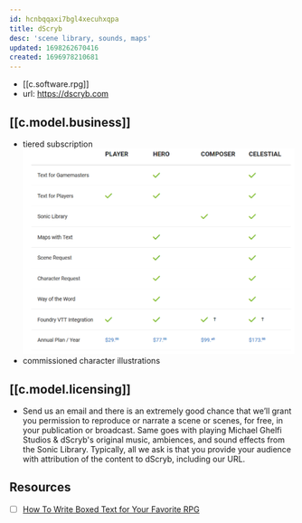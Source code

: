 ```yaml
---
id: hcnbqqaxi7bgl4xecuhxqpa
title: dScryb
desc: 'scene library, sounds, maps'
updated: 1698262670416
created: 1696978210681
---
```


- [[c.software.rpg]]
- url: https://dscryb.com

## [[c.model.business]]

- tiered subscription
![](/assets/images/2023-10-10-16-03-56.png)
- commissioned character illustrations

## [[c.model.licensing]]

- Send us an email and there is an extremely good chance that we’ll grant you permission to reproduce or narrate a scene or scenes, for free, in your publication or broadcast. Same goes with playing Michael Ghelfi Studios & dScryb's original music, ambiences, and sound effects from the Sonic Library. Typically, all we ask is that you provide your audience with attribution of the content to dScryb, including our URL.

## Resources

- [ ] [How To Write Boxed Text for Your Favorite RPG](https://dscryb.com/thinking-inside-the-box/)